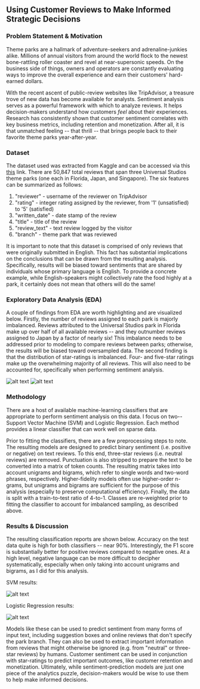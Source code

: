 ## Using Customer Reviews to Make Informed Strategic Decisions

### Problem Statement & Motivation

Theme parks are a hallmark of adventure-seekers and adrenaline-junkies alike. Millions of annual visitors from around the world flock to the newest bone-rattling roller coaster and revel at near-supersonic speeds. On the business side of things, owners and operators are constantly evaluating ways to improve the overall experience and earn their customers' hard-earned dollars. 

With the recent ascent of public-review websites like TripAdvisor, a treasure trove of new data has become available for analysts. Sentiment analysis serves as a powerful framework with which to analyze reviews. It helps decision-makers understand how customers *feel* about their experiences. Research has consistently shown that customer sentiment correlates with key business metrics, including retention and monetization. After all, it is that unmatched feeling -- that thrill -- that brings people back to their favorite theme parks year-after-year.

### Dataset

The dataset used was extracted from Kaggle and can be accessed via this [this](https://www.kaggle.com/dwiknrd/reviewuniversalstudio) link. There are 50,847 total reviews that span three Universal Studios theme parks (one each in Florida, Japan, and Singapore). The six features can be summarized as follows:

1.  "reviewer" - username of the reviewer on TripAdvisor
2.  "rating" - integer rating assigned by the reviewer, from '1' (unsatisfied) to '5' (satisfied)
3.  "written_date" - date stamp of the review
4.  "title" - title of the review
5.  "review_text" - text review logged by the visitor
6.  "branch" - theme park that was reviewed

It is important to note that this dataset is comprised of only reviews that were originally submitted in English. This fact has substantial implications on the conclusions that can be drawn from the resulting analysis. Specifically, results will be biased toward sentiments that are shared by individuals whose primary language is English. To provide a concrete example, while English-speakers might collectively rate the food highly at a park, it certainly does not mean that others will do the same!

### Exploratory Data Analysis (EDA)

A couple of findings from EDA are worth highlighting and are visualized below. Firstly, the number of reviews assigned to each park is majorly imbalanced. Reviews attributed to the Universal Studios park in Florida make up over half of all available reviews -- and they outnumber reviews assigned to Japan by a factor of nearly six! This imbalance needs to be addressed prior to modeling to compare reviews between parks; otherwise, the results will be biased toward oversampled data. The second finding is that the distribution of star-ratings is imbalanced. Four- and five-star ratings make up the overwhelming majority of all reviews. This will also need to be accounted for, specifically when performing sentiment analysis.

![alt text](https://github.com/agushansky/sentiment_analysis/blob/main/images/rating_dist.png?raw=true)
![alt text](https://github.com/agushansky/sentiment_analysis/blob/main/images/park_dist.png?raw=true)

### Methodology

There are a host of available machine-learning classifiers that are appropriate to perform sentiment analysis on this data. I focus on two-- Support Vector Machine (SVM) and Logistic Regression. Each method provides a linear classifier that can work well on sparse data.

Prior to fitting the classifiers, there are a few preprocessing steps to note. The resulting models are designed to predict binary sentiment (i.e. positive or negative) on text reviews. To this end, three-star reviews (i.e. neutral reviews) are removed. Punctuation is also stripped to prepare the text to be converted into a matrix of token counts. The resulting matrix takes into account unigrams and bigrams, which refer to single words and two-word phrases, respectively. Higher-fidelity models often use higher-order n-grams, but unigrams and bigrams are sufficient for the purpose of this analysis (especially to preserve computational efficiency). Finally, the data is split with a train-to-test ratio of 4-to-1. Classes are re-weighted prior to fitting the classifier to account for imbalanced sampling, as described above. 

### Results & Discussion

The resulting classification reports are shown below. Accuracy on the test data quite is high for both classifiers -- near 90%. Interestingly, the F1 score is substantially better for positive reviews compared to negative ones. At a high level, negative language can be more difficult to decipher systematically, especially when only taking into account unigrams and bigrams, as I did for this analysis.

SVM results:  

![alt text](https://github.com/agushansky/sentiment_analysis/blob/main/images/svm_results.jpg?raw=true)

Logistic Regression results:  

![alt text](https://github.com/agushansky/sentiment_analysis/blob/main/images/logistic_reg_results.jpg?raw=true)

Models like these can be used to predict sentiment from many forms of input text, including suggestion boxes and online reviews that don't specify the park branch. They can also be used to extract important information from reviews that might otherwise be ignored (e.g. from "neutral" or three-star reviews) by humans. Customer sentiment can be used in conjunction with star-ratings to predict important outcomes, like customer retention and monetization. Ultimately, while sentiment-prediction models are just one piece of the analytics puzzle, decision-makers would be wise to use them to help make informed decisions.
